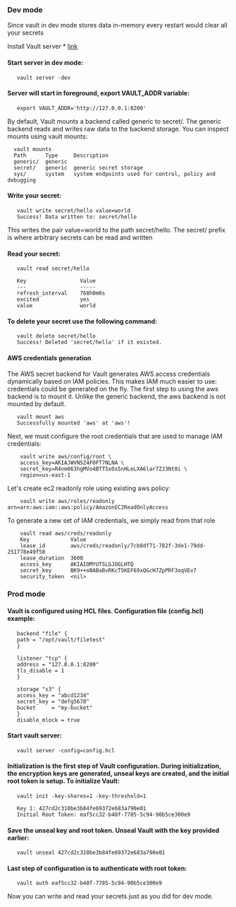 ### Dev mode

Since vault in dev mode stores data in-memory every restart would clear all your secrets
 

Install Vault server * [link](https://www.vaultproject.io/intro/getting-started/install.html)

#### Start server in dev mode:
```
   vault server -dev
```
#### Server will start in foreground, export VAULT_ADDR variable:
```
   export VAULT_ADDR='http://127.0.0.1:8200'
```
By default, Vault mounts a backend called generic to secret/. The generic backend reads and writes raw data to the backend storage.
You can inspect mounts using vault mounts:

 ```
   vault mounts
   Path      Type     Description
   generic/  generic
   secret/   generic  generic secret storage
   sys/      system   system endpoints used for control, policy and debugging
```

#### Write your secret:

``` 
   vault write secret/hello value=world
   Success! Data written to: secret/hello
```

This writes the pair value=world to the path secret/hello. The secret/ prefix is where arbitrary secrets can be read and written

#### Read your secret:

```
   vault read secret/hello

   Key                 Value
   ---                 -----
   refresh_interval    768h0m0s
   excited             yes
   value               world
```

#### To delete your secret use the following command:

```
   vault delete secret/hello
   Success! Deleted 'secret/hello' if it existed.
```

#### AWS credentials generation
The AWS secret backend for Vault generates AWS access credentials dynamically based on IAM policies. This makes IAM much easier to use: credentials could be generated on the fly.
The first step to using the aws backend is to mount it. Unlike the generic backend, the aws backend is not mounted by default.

```
   vault mount aws
   Successfully mounted 'aws' at 'aws'!
```

Next, we must configure the root credentials that are used to manage IAM credentials:

```
    vault write aws/config/root \
    access_key=AKIAJWVN5Z4FOFT7NLNA \
    secret_key=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 \
    region=us-east-1
```

Let's create ec2 readonly role using existing aws policy:

```
    vault write aws/roles/readonly arn=arn:aws:iam::aws:policy/AmazonEC2ReadOnlyAccess
```

To generate a new set of IAM credentials, we simply read from that role

```
    vault read aws/creds/readonly
    Key             Value
    lease_id        aws/creds/readonly/7cb8df71-782f-3de1-79dd-251778e49f58
    lease_duration  3600
    access_key      AKIAIOMYUTSLGJOGLHTQ
    secret_key      BK9++oBABaBvRKcT5KEF69xQGcH7ZpPRF3oqVEv7
    security_token  <nil>
``` 

### Prod mode

#### Vault is configured using HCL files. Configuration file (config.hcl) example:

```
   backend "file" {
   path = "/opt/vault/filetest"
   }

   listener "tcp" {
   address = "127.0.0.1:8200"
   tls_disable = 1
   }
   
   storage "s3" {
   access_key = "abcd1234"
   secret_key = "defg5678"
   bucket     = "my-bucket"
   }
   disable_mlock = true
```

#### Start vault server:

```
   vault server -config=config.hcl
```

#### Initialization is the first step of Vault configuration. During initialization, the encryption keys are generated, unseal keys are created, and the initial root token is setup. To initialize Vault:

```
   vault init -key-shares=1 -key-threshold=1

   Key 1: 427cd2c310be3b84fe69372e683a790e01
   Initial Root Token: eaf5cc32-b48f-7785-5c94-90b5ce300e9
```

#### Save the unseal key and root token. Unseal Vault with the key provided earlier:

```
   vault unseal 427cd2c310be3b84fe69372e683a790e01
```

#### Last step of configuration is to authenticate with root token:

```
   vault auth eaf5cc32-b48f-7785-5c94-90b5ce300e9
```

Now you can write and read your secrets just as you did for dev mode.